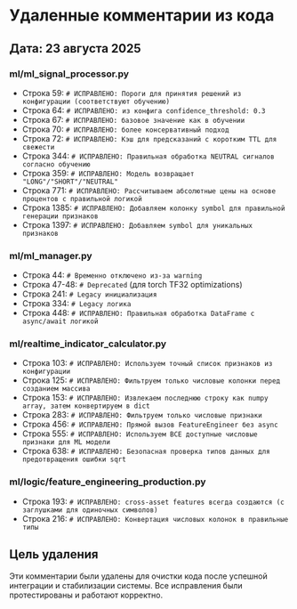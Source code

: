 # Удаленные комментарии из кода

## Дата: 23 августа 2025

### ml/ml_signal_processor.py
- Строка 59: `# ИСПРАВЛЕНО: Пороги для принятия решений из конфигурации (соответствуют обучению)`
- Строка 64: `# ИСПРАВЛЕНО: из конфига confidence_threshold: 0.3`
- Строка 67: `# ИСПРАВЛЕНО: базовое значение как в обучении`
- Строка 70: `# ИСПРАВЛЕНО: более консервативный подход`
- Строка 72: `# ИСПРАВЛЕНО: Кэш для предсказаний с коротким TTL для свежести`
- Строка 344: `# ИСПРАВЛЕНО: Правильная обработка NEUTRAL сигналов согласно обучению`
- Строка 359: `# ИСПРАВЛЕНО: Модель возвращает "LONG"/"SHORT"/"NEUTRAL"`
- Строка 771: `# ИСПРАВЛЕНО: Рассчитываем абсолютные цены на основе процентов с правильной логикой`
- Строка 1385: `# ИСПРАВЛЕНО: Добавляем колонку symbol для правильной генерации признаков`
- Строка 1397: `# ИСПРАВЛЕНО: Добавляем symbol для уникальных признаков`

### ml/ml_manager.py
- Строка 44: `# Временно отключено из-за warning`
- Строка 47-48: `# Deprecated` (для torch TF32 optimizations)
- Строка 241: `# Legacy инициализация`
- Строка 334: `# Legacy логика`
- Строка 448: `# ИСПРАВЛЕНО: Правильная обработка DataFrame с async/await логикой`

### ml/realtime_indicator_calculator.py
- Строка 103: `# ИСПРАВЛЕНО: Используем точный список признаков из конфигурации`
- Строка 125: `# ИСПРАВЛЕНО: Фильтруем только числовые колонки перед созданием массива`
- Строка 153: `# ИСПРАВЛЕНО: Извлекаем последнюю строку как numpy array, затем конвертируем в dict`
- Строка 283: `# ИСПРАВЛЕНО: Фильтруем только числовые признаки`
- Строка 456: `# ИСПРАВЛЕНО: Прямой вызов FeatureEngineer без async`
- Строка 555: `# ИСПРАВЛЕНО: Используем ВСЕ доступные числовые признаки для ML модели`
- Строка 638: `# ИСПРАВЛЕНО: Безопасная проверка типов данных для предотвращения ошибки sqrt`

### ml/logic/feature_engineering_production.py
- Строка 193: `# ИСПРАВЛЕНО: cross-asset features всегда создаются (с заглушками для одиночных символов)`
- Строка 216: `# ИСПРАВЛЕНО: Конвертация числовых колонок в правильные типы`

## Цель удаления
Эти комментарии были удалены для очистки кода после успешной интеграции и стабилизации системы. Все исправления были протестированы и работают корректно.